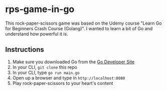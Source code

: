 # rps-game-in-go

This rock-paper-scissors game was based on the Udemy course "Learn Go for Beginners Crash Course (Golang)". I wanted to learn a bit of Go and understand how powerful it is.

## Instructions
1. Make sure you downloaded Go from the [Go Developer Site](https://go.dev/)
2. In your CLI, `git clone` this repo
3. In your CLI, type `go run main.go`
4. Open up a browser and type in `http://localhost:8080`
5. Play rock-paper-scissors to your heart's content
